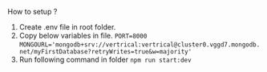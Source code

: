 How to setup ?

1. Create .env file in root folder.
2. Copy below variables in file.
`PORT=8000`
`MONGOURL='mongodb+srv://vertrical:vertrical@cluster0.vggd7.mongodb.net/myFirstDatabase?retryWrites=true&w=majority'`
3. Run following command in folder
`npm run start:dev`
